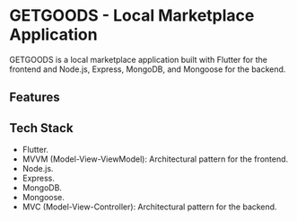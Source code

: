# GETGOODS - Local Marketplace Application
GETGOODS is a local marketplace application built with Flutter for the frontend and Node.js, Express, MongoDB, and Mongoose for the backend. 

## Features

## Tech Stack
- Flutter.
- MVVM (Model-View-ViewModel): Architectural pattern for the frontend.
- Node.js.
- Express.
- MongoDB.
- Mongoose.
- MVC (Model-View-Controller): Architectural pattern for the backend.